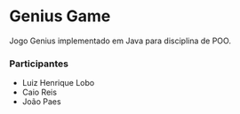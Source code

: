 # Genius Game
Jogo Genius implementado em Java para disciplina de POO.

### Participantes

* Luiz Henrique Lobo
* Caio Reis
* João Paes